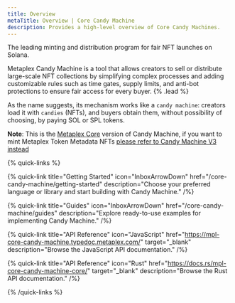 ```yaml
---
title: Overview
metaTitle: Overview | Core Candy Machine
description: Provides a high-level overview of Core Candy Machines.
---
```


The leading minting and distribution program for fair NFT launches on Solana.

Metaplex Candy Machine is a tool that allows creators to sell or distribute large-scale NFT collections by simplifying complex processes and adding customizable rules such as time gates, supply limits, and anti-bot protections to ensure fair access for every buyer. {% .lead %}


As the name suggests, its mechanism works like a `candy machine`: creators load it with `candies` (NFTs), and buyers obtain them, without possibility of choosing, by paying SOL or SPL tokens.

**Note**: This is the [Metaplex Core](/core) version of Candy Machine, if you want to mint Metaplex Token Metadata NFTs [please refer to Candy Machine V3 instead](https://developers.metaplex.com/candy-machine/)

{% quick-links %}

{% quick-link title="Getting Started" icon="InboxArrowDown" href="/core-candy-machine/getting-started" description="Choose your preferred language or library and start building with Candy Machine." /%}

{% quick-link title="Guides" icon="InboxArrowDown" href="/core-candy-machine/guides" description="Explore ready-to-use examples for implementing Candy Machine." /%}

{% quick-link title="API Reference" icon="JavaScript" href="https://mpl-core-candy-machine.typedoc.metaplex.com/" target="_blank" description="Browse the JavaScript API documentation." /%}

{% quick-link title="API Reference" icon="Rust" href="https://docs.rs/mpl-core-candy-machine-core/" target="_blank" description="Browse the Rust API documentation." /%}

{% /quick-links %}


